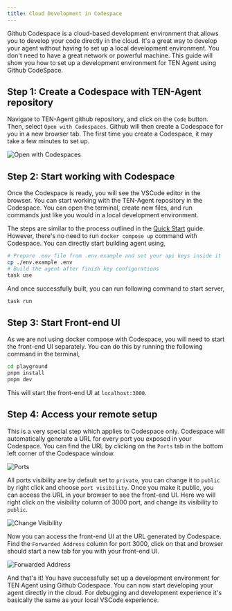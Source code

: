 ```yaml
---
title: Cloud Development in Codespace
---
```


Github Codespace is a cloud-based development environment that allows you to develop your code directly in the cloud. It's a great way to develop your agent without having to set up a local development environment. You don't need to have a great network or powerful machine. This guide will show you how to set up a development environment for TEN Agent using Github CodeSpace.

## Step 1: Create a Codespace with TEN-Agent repository

Navigate to TEN-Agent github repository, and click on the `Code` button. Then, select `Open with Codespaces`. Github will then create a Codespace for you in a new browser tab. The first time you create a Codespace, it may take a few minutes to set up.

![Open with Codespaces](/assets/png/start_codespace.png?raw=true)

## Step 2: Start working with Codespace

Once the Codespace is ready, you will see the VSCode editor in the browser. You can start working with the TEN-Agent repository in the Codespace. You can open the terminal, create new files, and run commands just like you would in a local development environment.

The steps are similar to the process outlined in the [Quick Start](./getting_started) guide. However, there's no need to run `docker compose up` command with Codespace. You can directly start building agent using,

```bash
# Prepare .env file from .env.example and set your api keys inside it
cp ./env.example .env
# Build the agent after finish key configurations
task use
```

And once successfully built, you can run following command to start server,

```bash
task run
```

## Step 3: Start Front-end UI

As we are not using docker compose with Codespace, you will need to start the front-end UI separately. You can do this by running the following command in the terminal,

```bash
cd playground
pnpm install
pnpm dev
```

This will start the front-end UI at `localhost:3000`.

## Step 4: Access your remote setup

This is a very special step which applies to Codespace only. Codespace will automatically generate a URL for every port you exposed in your Codespace. You can find the URL by clicking on the `Ports` tab in the bottom left corner of the Codespace window.

![Ports](/assets/png/codespace_ports.png?raw=true)

All ports visibility are by default set to `private`, you can change it to `public` by right click and choose `port visibility`. Once you make it public, you can access the URL in your browser to see the front-end UI. Here we will right click on the visibility column of 3000 port, and change its visibility to `public`.

![Change Visibility](/assets/png/codespace_visibility.png?raw=true)

Now you can access the front-end UI at the URL generated by Codespace. Find the `Forwarded Address` column for port 3000, click on that and browser should start a new tab for you with your front-end UI.

![Forwarded Address](/assets/png/codespace_forwarded_addr.png?raw=true)

And that's it! You have successfully set up a development environment for TEN Agent using Github Codespace. You can now start developing your agent directly in the cloud. For debugging and development experience it's basically the same as your local VSCode experience.

